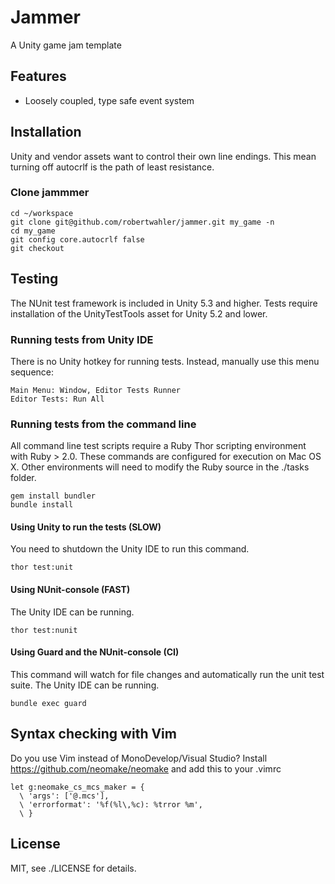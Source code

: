 Jammer
======

A Unity game jam template

Features
--------

* Loosely coupled, type safe event system

Installation
------------

Unity and vendor assets want to control their own line endings.
This mean turning off autocrlf is the path of least resistance.

### Clone jammmer

    cd ~/workspace
    git clone git@github.com/robertwahler/jammer.git my_game -n
    cd my_game 
    git config core.autocrlf false
    git checkout

Testing
-------

The NUnit test framework is included in Unity 5.3 and higher.  Tests require
installation of the UnityTestTools asset for Unity 5.2 and lower.

### Running tests from Unity IDE

There is no Unity hotkey for running tests. Instead, manually use this menu sequence:

    Main Menu: Window, Editor Tests Runner
    Editor Tests: Run All

### Running tests from the command line

All command line test scripts require a Ruby Thor scripting environment with
Ruby > 2.0. These commands are configured for execution on Mac OS X. Other
environments will need to modify the Ruby source in the ./tasks folder.

    gem install bundler
    bundle install

#### Using Unity to run the tests (SLOW)

You need to shutdown the Unity IDE to run this command.

    thor test:unit

#### Using NUnit-console (FAST)

The Unity IDE can be running.

    thor test:nunit

#### Using Guard and the NUnit-console (CI)

This command will watch for file changes and automatically run the unit test
suite. The Unity IDE can be running.

    bundle exec guard

Syntax checking with Vim
------------------------

Do you use Vim instead of MonoDevelop/Visual Studio? Install
https://github.com/neomake/neomake and add this to your .vimrc

    let g:neomake_cs_mcs_maker = {
      \ 'args': ['@.mcs'],
      \ 'errorformat': '%f(%l\,%c): %trror %m',
      \ }

License
-------

MIT, see ./LICENSE for details.
